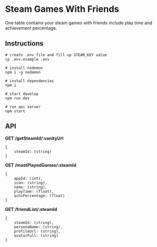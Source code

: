 # Steam Games With Friends

One table contains your steam games with friends include play time and achievement percentage.

## Instructions

```
# create .env file and fill up STEAM_KEY value
cp .env.example .env

# install nodemon
npm i -g nodemon

# install dependencies
npm i

# start develop
npm run dev

# run api server
npm start
```

## API

**GET /getSteamId/:vanityUrl**

```
{
    steamId: (string)
}
```

**GET /mostPlayedGames/:steamId**

```
{
    appId: (int),
    icon: (string),
    name: (string),
    playTime: (float),
    achsPercentage: (float)
}
```

**GET /friendList/:steamId**

```
{
    steamId: (string),
    personaName: (string),
    profileUrl: (string),
    avatarFull: (string)
}
```
